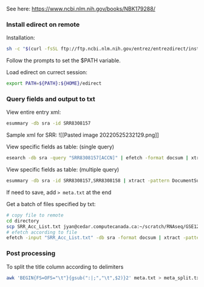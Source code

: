 See here: https://www.ncbi.nlm.nih.gov/books/NBK179288/

### Install edirect on remote

Installation:
```bash
sh -c "$(curl -fsSL ftp://ftp.ncbi.nlm.nih.gov/entrez/entrezdirect/install-edirect.sh)"
```
Follow the prompts to set the $PATH variable.

Load edirect on currect session:
```bash
export PATH=${PATH}:${HOME}/edirect
```

### Query fields and output to txt

View entire entry xml:
```bash
esummary -db sra -id SRR8308157
```
Sample xml for SRR:
![[Pasted image 20220525232129.png]]

View specific fields as table: (single query)
```bash
esearch -db sra -query "SRR8308157[ACCN]" | efetch -format docsum | xtract -pattern DocumentSummary -sep "|" -element Run@acc Title Statistics@total_size Platform@instrument_model Experiment@acc Study@acc Study@name

```

View specific fields as table: (multiple query)
```bash
esummary -db sra -id SRR8308157,SRR8308158 | xtract -pattern DocumentSummary -sep "|" -element Run@acc Title Statistics@total_size Platform@instrument_model Experiment@acc Study@acc Study@name > meta.txt
```
If need to save, add `> meta.txt` at the end

Get a batch of files specified by txt:
```bash
# copy file to remote
cd directory
scp SRR_Acc_List.txt jyan@cedar.computecanada.ca:~/scratch/RNAseq/GSE123507/scripts
# efetch according to file
efetch -input "SRR_Acc_List.txt" -db sra -format docsum | xtract -pattern DocumentSummary -sep "|" -element Run@acc Title Statistics@total_size Platform@instrument_model Experiment@acc Study@acc Study@name > meta.txt
```

### Post processing
To split the title column according to delimiters
```bash
awk 'BEGIN{FS=OFS="\t"}{gsub(":|;","\t",$2)}2' meta.txt > meta_split.txt
```


